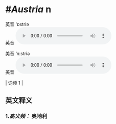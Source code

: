 # ***\#Austria*** n
英音 'ɒstriə  
英音
<audio src="./media/Austria01.aac" controls="controls"></audio>

美音 'ɔːstriə  
美音
<audio src="./media/Austria.aac" controls="controls"></audio>



| 词频 1 |  

英文释义
---
### 1.*高义频：* **奥地利**  


